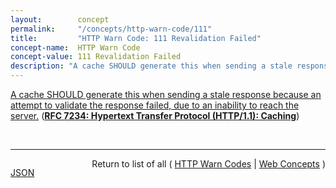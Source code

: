 ```yaml
---
layout:        concept
permalink:     "/concepts/http-warn-code/111"
title:         "HTTP Warn Code: 111 Revalidation Failed"
concept-name:  HTTP Warn Code
concept-value: 111 Revalidation Failed
description: "A cache SHOULD generate this when sending a stale response because an attempt to validate the response failed, due to an inability to reach the server."
---
```


[A cache SHOULD generate this when sending a stale response because an attempt to validate the response failed, due to an inability to reach the server.](https://datatracker.ietf.org/doc/html/rfc7234#section-5.5.2 "Read documentation for HTTP Warn Code &#34;111&#34;") (**[RFC 7234: Hypertext Transfer Protocol (HTTP/1.1): Caching](/specs/IETF/RFC/7234 "The Hypertext Transfer Protocol (HTTP) is an application-level protocol for distributed, collaborative, hypertext information systems. This document defines requirements on HTTP caches and the associated header fields that control cache behavior or indicate cacheable response messages.")**)

<br/>
<hr/>

<p style="float : left"><a href="./111.json" title="JSON representing this particular Web Concept value">JSON</a></p>
<p style="text-align: right">Return to list of all ( <a href="../http-warn-code/">HTTP Warn Codes</a> | <a href="../">Web Concepts</a> )</p>

